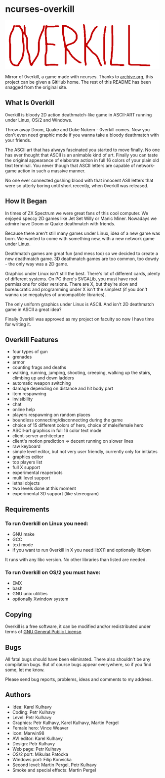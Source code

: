 # ncurses-overkill
<img width="500" height="157" src="https://github.com/inferno986return/ncurses-overkill/blob/master/0verkill.gif" alt=""/>

Mirror of 0verkill, a game made with ncurses. Thanks to [archive.org](https://web.archive.org/web/20170105060044/artax.karlin.mff.cuni.cz/~brain/0verkill), this project can be given a GitHub home. The rest of this README has been snagged from the original site.

## What Is 0verkill
0verkill is bloody 2D action deathmatch-like game in ASCII-ART running under Linux, OS/2 and Windows.

Throw away Doom, Quake and Duke Nukem - 0verkill comes. Now you don't even need graphic mode if you wanna take a bloody deathmatch with your friends.

The ASCII art that has always fascinated you started to move finally. No one has ever thought that ASCII is an animable kind of art. Finally you can taste the original appearance of elaborate action in full 16 colors of your plain old text terminal. You never though that ASCII letters are capable of network-game action in such a massive manner.

No one ever connected gushing blood with that innocent ASII letters that were so utterly boring until short recently, when 0verkill was released.

## How It Began
In times of ZX Spectrum we were great fans of this cool computer. We enjoyed speccy 2D games like Jet Set Willy or Manic Miner. Nowadays we admire have Doom or Quake deathmatch with friends.

Because there aren't still many games under Linux, idea of a new game was born. We wanted to come with something new, with a new network game under Linux.

Deathmatch games are great fun (and mess too) so we decided to create a new deathmatch game. 3D deathmatch games are too common, too dowdy - the only way was a 2D game.

Graphics under Linux isn't still the best. There's lot of different cards, plenty of different systems. On PC there's SVGALib, you must have root permissions for older versions. There are X, but they're slow and bureaucratic and programming under X isn't the simplest (if you don't wanna use megabytes of uncompatible libraries).

The only uniform graphics under Linux is ASCII. And isn't 2D deathmatch game in ASCII a great idea?

Finally 0verkill was approved as my project on faculty so now I have time for writing it.

## 0verkill Features
* four types of gun
* grenades
* armor
* counting frags and deaths
* walking, running, jumping, shooting, creeping, walking up the stairs, climbing up and down ladders
* automatic weapon switching
* damage depending on distance and hit body part
* item respawning
* invisibility
* chat
* online help
* players respawning on random places
* boundless connecting/disconnecting during the game
* choice of 15 different colors of hero, choice of male/female hero
* ASCII-art graphics in full 16 color text mode
* client-server architecture
* client's motion prediction => decent running on slower lines
* raw keyboard
* simple level editor, but not very user friendly, currently only for initiates
* graphics editor
* top players list
* full X support
* experimental reaperbots
* multi level support
* lethal objects
* two levels done at this moment
* experimental 3D support (like stereogram)

## Requirements
### To run 0verkill on Linux you need:
* GNU make
* GCC
* text mode
* if you want to run 0verkill in X you need libX11 and optionally libXpm

It runs with any libc version. No other libraries than listed are needed.

### To run 0verkill on OS/2 you must have:
* EMX
* bash
* GNU unix utilities
* optionally Xwindow system

## Copying
0verkill is a free software, it can be modified and/or redistributed under terms of [GNU General Public License](https://www.gnu.org/copyleft/gpl.html).

## Bugs
All fatal bugs should have been eliminated. There also shouldn't be any compilation bugs. But of course bugs appear everywhere, so if you find some, let me know.

Please send bug reports, problems, ideas and comments to my address.

## Authors
* Idea: Karel Kulhavy
* Coding: Petr Kulhavy
* Level: Petr Kulhavy
* Graphics: Petr Kulhavy, Karel Kulhavy, Martin Pergel
* Female hero: Vince Weaver
* Icon: Marwin98
* AVI editor: Karel Kulhavy
* Design:	Petr Kulhavy
* Web page: Petr Kulhavy
* OS/2 port: Mikulas Patocka
* Windows port: Filip Konvicka
* Second level: Martin Pergel, Petr Kulhavy
* Smoke and special effects: Martin Pergel
